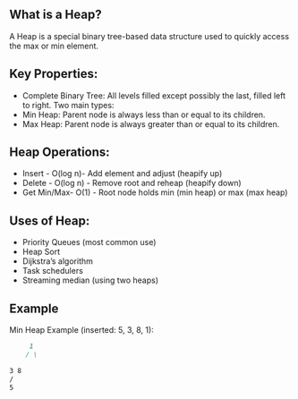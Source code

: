 ## What is a Heap?

A Heap is a special binary tree-based data structure used to quickly access the max or min element.

## Key Properties:

- Complete Binary Tree: All levels filled except possibly the last, filled left to right.
  Two main types:
- Min Heap: Parent node is always less than or equal to its children.
- Max Heap: Parent node is always greater than or equal to its children.

## Heap Operations:

- Insert - O(log n)- Add element and adjust (heapify up)
- Delete - O(log n) - Remove root and reheap (heapify down)
- Get Min/Max- O(1) - Root node holds min (min heap) or max (max heap)

## Uses of Heap:

- Priority Queues (most common use)
- Heap Sort
- Dijkstra’s algorithm
- Task schedulers
- Streaming median (using two heaps)

## Example

Min Heap Example (inserted: 5, 3, 8, 1):

```markdown
     1
    / \

3 8
/
5
```
